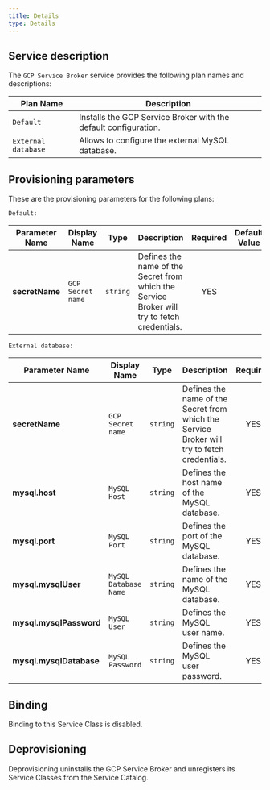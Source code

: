 ```yaml
---
title: Details
type: Details
---
```


## Service description

The `GCP Service Broker` service provides the following plan names and descriptions:

| Plan Name           | Description |
|---------------------|-------------|
| `Default`           | Installs the GCP Service Broker with the default configuration. |
| `External database` | Allows to configure the external MySQL database. |

## Provisioning parameters

These are the provisioning parameters for the following plans:

`Default:`

| Parameter Name | Display Name | Type | Description | Required | Default Value |
|----------------|---------|-----|-------------|:----------:|---------------|
| **secretName** | `GCP Secret name` | `string` | Defines the name of the Secret from which the Service Broker will try to fetch credentials. | YES |  |


`External database:`

| Parameter Name          | Display Name | Type | Description | Required | Default Value |
|-------------------------|---------|-----|-------------|:----------:|---------------|
| **secretName**          | `GCP Secret name` | `string` | Defines the name of the Secret from which the Service Broker will try to fetch credentials. | YES |  |
| **mysql.host**          | `MySQL Host` | `string` | Defines the host name of the MySQL database. | YES |  |
| **mysql.port**          | `MySQL Port` | `string` | Defines the port of the MySQL database. | YES | 3306 |
| **mysql.mysqlUser**     | `MySQL Database Name` | `string` | Defines the name of the MySQL database. | YES |  |
| **mysql.mysqlPassword** | `MySQL User` | `string` | Defines the MySQL user name. | YES |  |
| **mysql.mysqlDatabase** | `MySQL Password` | `string` | Defines the MySQL user password. | YES |  |


## Binding

Binding to this Service Class is disabled.

## Deprovisioning

Deprovisioning uninstalls the GCP Service Broker and unregisters its Service Classes from the Service Catalog.

